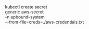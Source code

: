 kubectl create secret \
generic aws-secret \
-n upbound-system \
--from-file=creds=./aws-credentials.txt